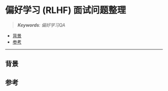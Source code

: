 偏好学习 (RLHF) 面试问题整理
===
<!--START_SECTION:badge-->
<!--END_SECTION:badge-->
<!--info
date: 2025-09-18 16:48:03
toc_title: 偏好学习QA
top: false
draft: false
hidden: true
section_number: false
level: 0
tag: []
-->

<!--START_SECTION:keywords-->
> ***Keywords**: 偏好学习QA*
<!--END_SECTION:keywords-->

<!--START_SECTION:paper_title-->
<!--END_SECTION:paper_title-->

<!--START_SECTION:toc-->
- [背景](#背景)
- [参考](#参考)
<!--END_SECTION:toc-->

---

## 背景


## 参考